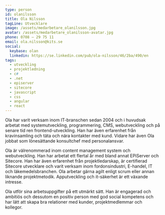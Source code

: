 ```yaml
---
type: person
id: olanilsson
title: Ola Nilsson
tagLine: Utvecklare
image: /assets/medarbetare_olanilsson.jpg
avatar: /assets/medarbetare_olanilsson-avatar.jpg
phone: 0708 – 29 75 11
email: ola.nilsson@kits.se
social:
  keybase: olan
  linkedin: https://se.linkedin.com/pub/ola-nilsson/46/2ba/490/en
tags:
  - utveckling
  - projektledning
  - c#
  - .net
  - episerver
  - sitecore
  - javascript
  - css
  - angular
  - react
---
```


Ola har varit verksam inom IT-branschen sedan 2004 och i huvudsak arbetat med systemutveckling, programmering, CMS, webutveckling och på senare tid ren frontend-utveckling. Han har även erfarenhet från kravinsamling och täta och nära kontakter med kund. Vidare har även Ola jobbat som lönesättande konsultchef med personalansvar.

Ola är välrenommerad inom content management system och webutveckling. Han har arbetat ett flertal år med bland annat EPiServer och Sitecore. Han har även erfarenhet från projektledarskap, är certifierad Sitecore utvecklare och varit verksam inom fordonsindustri, E-handel, IT och läkemedelsbranchen. Ola arbetar gärna agilt enligt scrum eller annan liknande projektmetodik. Apputveckling och it-säkerhet är ett växande intresse.

Ola utför sina arbetsuppgifter på ett utmärkt sätt. Han är engagerad och ambitiös och dessutom en positiv person med god social kompetens och har lätt att skapa bra relationer med kunder, projektmedlemmar och kollegor.
